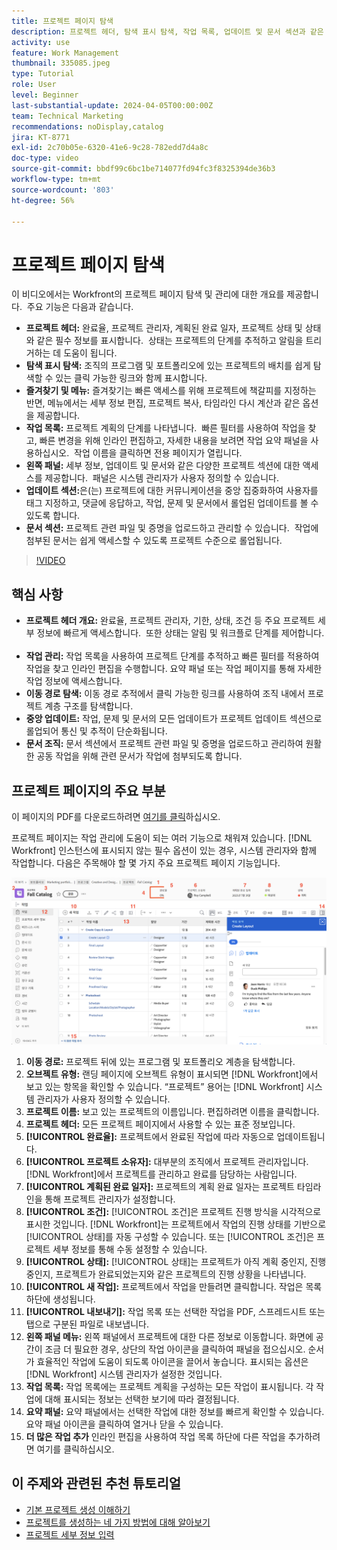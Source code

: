 ```yaml
---
title: 프로젝트 페이지 탐색
description: 프로젝트 헤더, 탐색 표시 탐색, 작업 목록, 업데이트 및 문서 섹션과 같은 기능을 사용하여 Workfront 프로젝트 페이지를 효율적으로 탐색하고 관리하는 방법에 대해 알아봅니다.
activity: use
feature: Work Management
thumbnail: 335085.jpeg
type: Tutorial
role: User
level: Beginner
last-substantial-update: 2024-04-05T00:00:00Z
team: Technical Marketing
recommendations: noDisplay,catalog
jira: KT-8771
exl-id: 2c70b05e-6320-41e6-9c28-782edd7d4a8c
doc-type: video
source-git-commit: bbdf99c6bc1be714077fd94fc3f8325394de36b3
workflow-type: tm+mt
source-wordcount: '803'
ht-degree: 56%

---
```


# 프로젝트 페이지 탐색

이 비디오에서는 Workfront의 프로젝트 페이지 탐색 및 관리에 대한 개요를 제공합니다. &#x200B; 주요 기능은 다음과 같습니다.

* **프로젝트 헤더:** 완료율, 프로젝트 관리자, 계획된 완료 일자, 프로젝트 상태 및 상태와 같은 필수 정보를 표시합니다. &#x200B; 상태는 프로젝트의 단계를 추적하고 알림을 트리거하는 데 도움이 됩니다. &#x200B;
* **탐색 표시 탐색:** 조직의 프로그램 및 포트폴리오에 있는 프로젝트의 배치를 쉽게 탐색할 수 있는 클릭 가능한 링크와 함께 표시합니다. &#x200B;
* **즐겨찾기 및 메뉴:** 즐겨찾기는 빠른 액세스를 위해 프로젝트에 책갈피를 지정하는 반면, 메뉴에서는 세부 정보 편집, 프로젝트 복사, 타임라인 다시 계산과 같은 옵션을 제공합니다. &#x200B;
* **작업 목록:** 프로젝트 계획의 단계를 나타냅니다. &#x200B; 빠른 필터를 사용하여 작업을 찾고, 빠른 변경을 위해 인라인 편집하고, 자세한 내용을 보려면 작업 요약 패널을 사용하십시오. &#x200B; 작업 이름을 클릭하면 전용 페이지가 열립니다. &#x200B;
* **왼쪽 패널:** 세부 정보, 업데이트 및 문서와 같은 다양한 프로젝트 섹션에 대한 액세스를 제공합니다. &#x200B; 패널은 시스템 관리자가 사용자 정의할 수 있습니다. &#x200B;
* **업데이트 섹션:**&#x200B;은(는) 프로젝트에 대한 커뮤니케이션을 중앙 집중화하여 사용자를 태그 지정하고, 댓글에 응답하고, 작업, 문제 및 문서에서 롤업된 업데이트를 볼 수 있도록 합니다. &#x200B;
* **문서 섹션:** 프로젝트 관련 파일 및 증명을 업로드하고 관리할 수 있습니다. &#x200B; 작업에 첨부된 문서는 쉽게 액세스할 수 있도록 프로젝트 수준으로 롤업됩니다. &#x200B;


>[!VIDEO](https://video.tv.adobe.com/v/335085/?quality=12&learn=on&enablevpops=1)

## 핵심 사항

* **프로젝트 헤더 개요:** 완료율, 프로젝트 관리자, 기한, 상태, 조건 등 주요 프로젝트 세부 정보에 빠르게 액세스합니다. &#x200B; 또한 상태는 알림 및 워크플로 단계를 제어합니다. &#x200B;
* **작업 관리:** 작업 목록을 사용하여 프로젝트 단계를 추적하고 빠른 필터를 적용하여 작업을 찾고 인라인 편집을 수행합니다. &#x200B; 요약 패널 또는 작업 페이지를 통해 자세한 작업 정보에 액세스합니다. &#x200B;
* **이동 경로 탐색:** 이동 경로 추적에서 클릭 가능한 링크를 사용하여 조직 내에서 프로젝트 계층 구조를 탐색합니다. &#x200B;
* **중앙 업데이트:** 작업, 문제 및 문서의 모든 업데이트가 프로젝트 업데이트 섹션으로 롤업되어 통신 및 추적이 단순화됩니다. &#x200B;
* **문서 조직:** 문서 섹션에서 프로젝트 관련 파일 및 증명을 업로드하고 관리하여 원활한 공동 작업을 위해 관련 문서가 작업에 첨부되도록 합니다. &#x200B;


## 프로젝트 페이지의 주요 부분

이 페이지의 PDF를 다운로드하려면 [여기를 클릭](/help/assets/key-parts-of-the-project-page.pdf)하십시오.

프로젝트 페이지는 작업 관리에 도움이 되는 여러 기능으로 채워져 있습니다. [!DNL Workfront] 인스턴스에 표시되지 않는 필수 옵션이 있는 경우, 시스템 관리자와 함께 작업합니다. 다음은 주목해야 할 몇 가지 주요 프로젝트 페이지 기능입니다.

![프로젝트 페이지 스크린샷](assets/project-page-graphic-for-planner-v2.png)

1. **이동 경로:** 프로젝트 뒤에 있는 프로그램 및 포트폴리오 계층을 탐색합니다.
2. **오브젝트 유형:** 랜딩 페이지에 오브젝트 유형이 표시되면 [!DNL Workfront]에서 보고 있는 항목을 확인할 수 있습니다. “프로젝트” 용어는 [!DNL Workfront] 시스템 관리자가 사용자 정의할 수 있습니다.
3. **프로젝트 이름:** 보고 있는 프로젝트의 이름입니다. 편집하려면 이름을 클릭합니다.
4. **프로젝트 헤더:** 모든 프로젝트 페이지에서 사용할 수 있는 표준 정보입니다.
5. **[!UICONTROL 완료율]:** 프로젝트에서 완료된 작업에 따라 자동으로 업데이트됩니다.
6. **[!UICONTROL 프로젝트 소유자]:** 대부분의 조직에서 프로젝트 관리자입니다. [!DNL Workfront]에서 프로젝트를 관리하고 완료를 담당하는 사람입니다.
7. **[!UICONTROL 계획된 완료 일자]:** 프로젝트의 계획 완료 일자는 프로젝트 타임라인을 통해 프로젝트 관리자가 설정합니다.
8. **[!UICONTROL 조건]:** [!UICONTROL 조건]은 프로젝트 진행 방식을 시각적으로 표시한 것입니다. [!DNL Workfront]는 프로젝트에서 작업의 진행 상태를 기반으로 [!UICONTROL 상태]를 자동 구성할 수 있습니다. 또는 [!UICONTROL 조건]은 프로젝트 세부 정보를 통해 수동 설정할 수 있습니다.
9. **[!UICONTROL 상태]:** [!UICONTROL 상태]는 프로젝트가 아직 계획 중인지, 진행 중인지, 프로젝트가 완료되었는지와 같은 프로젝트의 진행 상황을 나타냅니다.
10. **[!UICONTROL 새 작업]:** 프로젝트에서 작업을 만들려면 클릭합니다. 작업은 목록 하단에 생성됩니다.
11. **[!UICONTROL 내보내기]:** 작업 목록 또는 선택한 작업을 PDF, 스프레드시트 또는 탭으로 구분된 파일로 내보냅니다.
12. **왼쪽 패널 메뉴:** 왼쪽 패널에서 프로젝트에 대한 다른 정보로 이동합니다. 화면에 공간이 조금 더 필요한 경우, 상단의 작업 아이콘을 클릭하여 패널을 접으십시오. 순서가 효율적인 작업에 도움이 되도록 아이콘을 끌어서 놓습니다. 표시되는 옵션은 [!DNL Workfront] 시스템 관리자가 설정한 것입니다.
13. **작업 목록:** 작업 목록에는 프로젝트 계획을 구성하는 모든 작업이 표시됩니다. 각 작업에 대해 표시되는 정보는 선택한 보기에 따라 결정됩니다.
14. **요약 패널:** 요약 패널에서는 선택한 작업에 대한 정보를 빠르게 확인할 수 있습니다. 요약 패널 아이콘을 클릭하여 열거나 닫을 수 있습니다.
15. **더 많은 작업 추가** 인라인 편집을 사용하여 작업 목록 하단에 다른 작업을 추가하려면 여기를 클릭하십시오.

## 이 주제와 관련된 추천 튜토리얼

* [기본 프로젝트 생성 이해하기](/help/manage-work/projects/understand-basic-project-creation.md)
* [프로젝트를 생성하는 네 가지 방법에 대해 알아보기](/help/manage-work/projects/understand-other-ways-to-create-projects.md)
* [프로젝트 세부 정보 입력](/help/manage-work/projects/fill-in-the-project-details.md)

